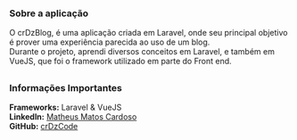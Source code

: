 ### Sobre a aplicação
O crDzBlog, é uma aplicação criada em Laravel, onde seu principal objetivo é prover uma experiência parecida ao uso de um blog.\
Durante o projeto, aprendi diversos conceitos em Laravel, e também em VueJS, que foi o framework utilizado em parte do Front end.

##

### Informações Importantes
**Frameworks:** Laravel & VueJS\
**LinkedIn:** [Matheus Matos Cardoso](https://www.linkedin.com/in/mm-cardoso-/)\
**GitHub:** [crDzCode](https://github.com/Crdzcode/)
